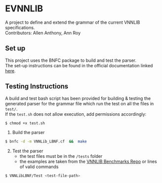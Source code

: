 # EVNNLIB

A project to define and extend the grammar of the current VNNLIB specifications.  
Contributors: Allen Anthony, Ann Roy <br>

## Set up
This project uses the BNFC package to build and test the parser.  
The set-up instructions can be found in the official documentation linked [here](https://hackage.haskell.org/package/BNFC-2.9.5).

## Testing Instructions
A build and test bash script has been provided for building & testing the generated parser for the grammar file which run the test on all the files in `test/`.  
If the `test.sh` does not allow execution, add permissions accordingly:
```bash
$ chmod +x test.sh
```

1. Build the parser
```bash
$ bnfc -d -m VNNLib_LBNF.cf  &&  make
```
2. Test the parser
   - the test files must be in the `/tests` folder
   - the examples are taken from the [VNNLIB Benchmarks Repo](https://github.com/VNNLIB/Benchmarks/) or lines of valid commands
```bash
$ VNNLibLBNF/Test <test-file-path>
```
